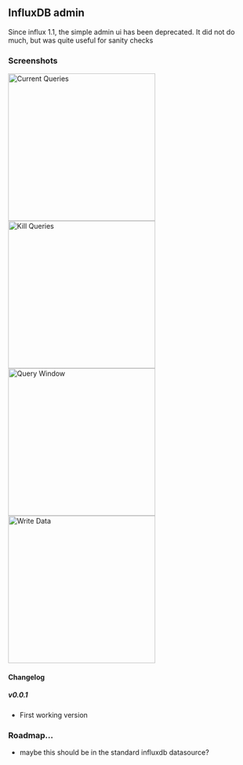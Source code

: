## InfluxDB admin

Since influx 1.1, the simple admin ui has been deprecated.  It did not do much, but was quite useful
for sanity checks


### Screenshots

<img title="Current Queries" src="https://raw.githubusercontent.com/NatelEnergy/grafana-influx-admin/master/src/img/screenshot-current.png" width="300" />
<img title="Kill Queries" src="https://raw.githubusercontent.com/NatelEnergy/grafana-influx-admin/master/src/img/screenshot-kill.png" width="300" />
<img title="Query Window" src="https://raw.githubusercontent.com/NatelEnergy/grafana-influx-admin/master/src/img/screenshot-query.png" width="300" />
<img title="Write Data" src="https://raw.githubusercontent.com/NatelEnergy/grafana-influx-admin/master/src/img/screenshot-write.png" width="300" />


#### Changelog

##### v0.0.1

- First working version



### Roadmap... 
 - maybe this should be in the standard influxdb datasource?


